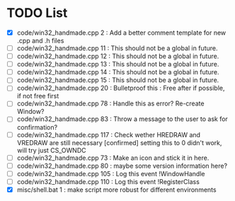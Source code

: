 # TODO List
 - [X] code/win32_handmade.cpp   2 : Add a better comment template for new .cpp and .h files
 - [ ] code/win32_handmade.cpp  11 : This should not be a global in future.
 - [ ] code/win32_handmade.cpp  12 : This should not be a global in future.
 - [ ] code/win32_handmade.cpp  13 : This should not be a global in future.
 - [ ] code/win32_handmade.cpp  14 : This should not be a global in future.
 - [ ] code/win32_handmade.cpp  15 : This should not be a global in future.
 - [ ] code/win32_handmade.cpp  20 : Bulletproof this : Free after if possible, if not free first
 - [ ] code/win32_handmade.cpp  78 : Handle this as error? Re-create Window?
 - [ ] code/win32_handmade.cpp  83 : Throw a message to the user to ask for confirmation?
 - [ ] code/win32_handmade.cpp 117 : Check wether HREDRAW and VREDRAW are still necessary [confirmed] setting this to 0 didn't work, will try just CS_OWNDC
 - [ ] code/win32_handmade.cpp  73 : Make an icon and stick it in here.
 - [ ] code/win32_handmade.cpp  80 : maybe some version information here?
 - [ ] code/win32_handmade.cpp 105 : Log this event !WindowHandle
 - [ ] code/win32_handmade.cpp 110 : Log this event !RegisterClass
 - [X] misc/shell.bat 1 : make script more robust for different environments
